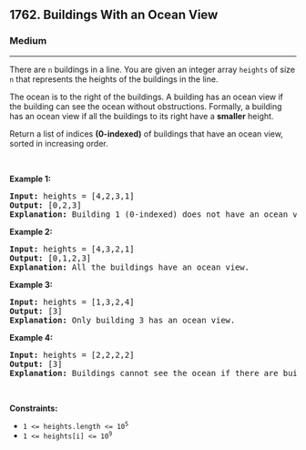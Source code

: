 <h2>1762. Buildings With an Ocean View</h2><h3>Medium</h3><hr><div><p>There are <code>n</code> buildings in a line. You are given an integer array <code>heights</code> of size <code>n</code> that represents the heights of the buildings in the line.</p>

<p>The ocean is to the right of the buildings. A building has an ocean view if the building can see the ocean without obstructions. Formally, a building has an ocean view if all the buildings to its right have a <strong>smaller</strong> height.</p>

<p>Return a list of indices <strong>(0-indexed)</strong> of buildings that have an ocean view, sorted in increasing order.</p>

<p>&nbsp;</p>
<p><strong>Example 1:</strong></p>

<pre><strong>Input:</strong> heights = [4,2,3,1]
<strong>Output:</strong> [0,2,3]
<strong>Explanation:</strong> Building 1 (0-indexed) does not have an ocean view because building 2 is taller.
</pre>

<p><strong>Example 2:</strong></p>

<pre><strong>Input:</strong> heights = [4,3,2,1]
<strong>Output:</strong> [0,1,2,3]
<strong>Explanation:</strong> All the buildings have an ocean view.</pre>

<p><strong>Example 3:</strong></p>

<pre><strong>Input:</strong> heights = [1,3,2,4]
<strong>Output:</strong> [3]
<strong>Explanation:</strong> Only building 3 has an ocean view.</pre>

<p><strong>Example 4:</strong></p>

<pre><strong>Input:</strong> heights = [2,2,2,2]
<strong>Output:</strong> [3]
<strong>Explanation:</strong> Buildings cannot see the ocean if there are buildings of the <strong>same</strong> height to its right.</pre>

<p>&nbsp;</p>
<p><strong>Constraints:</strong></p>

<ul>
	<li><code>1 &lt;= heights.length &lt;= 10<sup>5</sup></code></li>
	<li><code>1 &lt;= heights[i] &lt;= 10<sup>9</sup></code></li>
</ul></div>